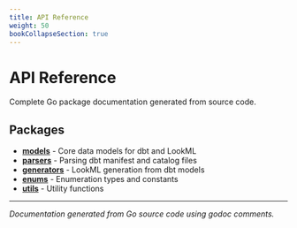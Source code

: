 ```yaml
---
title: API Reference
weight: 50
bookCollapseSection: true
---
```


# API Reference

Complete Go package documentation generated from source code.

## Packages

- **[models](models)** - Core data models for dbt and LookML
- **[parsers](parsers)** - Parsing dbt manifest and catalog files  
- **[generators](generators)** - LookML generation from dbt models
- **[enums](enums)** - Enumeration types and constants
- **[utils](utils)** - Utility functions

---

*Documentation generated from Go source code using godoc comments.*
